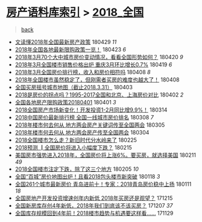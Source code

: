 [房产语料库索引](../../README.md)  > [2018_全国](2018_全国.md)
====
> [back](../README.md)

- [文读懂2018年全国最新房产政策](http://jkwz.applinzi.com/ittc/7097099289002247178.html#%E6%96%87%E8%AF%BB%E6%87%822018%E5%B9%B4%E5%85%A8%E5%9B%BD%E6%9C%80%E6%96%B0%E6%88%BF%E4%BA%A7%E6%94%BF%E7%AD%96) 180429 *11* 
- [2018年全国各地最新限购政策一览！](http://jkwz.applinzi.com/ittc/7095107328972162055.html#2018%E5%B9%B4%E5%85%A8%E5%9B%BD%E5%90%84%E5%9C%B0%E6%9C%80%E6%96%B0%E9%99%90%E8%B4%AD%E6%94%BF%E7%AD%96%E4%B8%80%E8%A7%88%EF%BC%81) 180423 *6* 
- [2018年3月70个大中城市房价变动情况，看看全国形势如何？](http://jkwz.applinzi.com/ittc/7094208046589019147.html#2018%E5%B9%B43%E6%9C%8870%E4%B8%AA%E5%A4%A7%E4%B8%AD%E5%9F%8E%E5%B8%82%E6%88%BF%E4%BB%B7%E5%8F%98%E5%8A%A8%E6%83%85%E5%86%B5%EF%BC%8C%E7%9C%8B%E7%9C%8B%E5%85%A8%E5%9B%BD%E5%BD%A2%E5%8A%BF%E5%A6%82%E4%BD%95%EF%BC%9F) 180420 *9* 
- [2018年3月全国楼市销售价格出炉 重庆3月环比增长0.7%](http://jkwz.applinzi.com/ittc/7093701391006827526.html#2018%E5%B9%B43%E6%9C%88%E5%85%A8%E5%9B%BD%E6%A5%BC%E5%B8%82%E9%94%80%E5%94%AE%E4%BB%B7%E6%A0%BC%E5%87%BA%E7%82%89+%E9%87%8D%E5%BA%863%E6%9C%88%E7%8E%AF%E6%AF%94%E5%A2%9E%E9%95%BF0.7%25) 180419 *6* 
- [2018年3月全国房价排行榜，收入和房价相符吗](http://jkwz.applinzi.com/ittc/7089703614962729995.html#2018%E5%B9%B43%E6%9C%88%E5%85%A8%E5%9B%BD%E6%88%BF%E4%BB%B7%E6%8E%92%E8%A1%8C%E6%A6%9C%EF%BC%8C%E6%94%B6%E5%85%A5%E5%92%8C%E6%88%BF%E4%BB%B7%E7%9B%B8%E7%AC%A6%E5%90%97) 180408 *8* 
- [2018年全国楼市虽然稳定了，但刚需者买房的难度也越大了！](http://jkwz.applinzi.com/ittc/7089525130516759569.html#2018%E5%B9%B4%E5%85%A8%E5%9B%BD%E6%A5%BC%E5%B8%82%E8%99%BD%E7%84%B6%E7%A8%B3%E5%AE%9A%E4%BA%86%EF%BC%8C%E4%BD%86%E5%88%9A%E9%9C%80%E8%80%85%E4%B9%B0%E6%88%BF%E7%9A%84%E9%9A%BE%E5%BA%A6%E4%B9%9F%E8%B6%8A%E5%A4%A7%E4%BA%86%EF%BC%81) 180408  
- [全国买房摇号城市地图（截止2018.3.31）](http://jkwz.applinzi.com/ittc/7087762897709302801.html#%E5%85%A8%E5%9B%BD%E4%B9%B0%E6%88%BF%E6%91%87%E5%8F%B7%E5%9F%8E%E5%B8%82%E5%9C%B0%E5%9B%BE%EF%BC%88%E6%88%AA%E6%AD%A22018.3.31%EF%BC%89) 180403  
- [2018是房价的拐点吗？1995-2017全国和北京、上海房价对比](http://jkwz.applinzi.com/ittc/7087528261892703248.html#2018%E6%98%AF%E6%88%BF%E4%BB%B7%E7%9A%84%E6%8B%90%E7%82%B9%E5%90%97%EF%BC%9F1995-2017%E5%85%A8%E5%9B%BD%E5%92%8C%E5%8C%97%E4%BA%AC%E3%80%81%E4%B8%8A%E6%B5%B7%E6%88%BF%E4%BB%B7%E5%AF%B9%E6%AF%94) 180402 *2* 
- [全国各地房产限购政策20180401](http://jkwz.applinzi.com/ittc/7087059692927058951.html#%E5%85%A8%E5%9B%BD%E5%90%84%E5%9C%B0%E6%88%BF%E4%BA%A7%E9%99%90%E8%B4%AD%E6%94%BF%E7%AD%9620180401) 180401 *3* 
- [2018全国房产市场新变化！开发投资1-2月同比增9.9%！](http://jkwz.applinzi.com/ittc/7080369089384285191.html#2018%E5%85%A8%E5%9B%BD%E6%88%BF%E4%BA%A7%E5%B8%82%E5%9C%BA%E6%96%B0%E5%8F%98%E5%8C%96%EF%BC%81%E5%BC%80%E5%8F%91%E6%8A%95%E8%B5%841-2%E6%9C%88%E5%90%8C%E6%AF%94%E5%A2%9E9.9%25%EF%BC%81) 180314  
- [2018中国房价最新排行榜 全国一线城市房价排名](http://jkwz.applinzi.com/ittc/7078154252717655057.html#2018%E4%B8%AD%E5%9B%BD%E6%88%BF%E4%BB%B7%E6%9C%80%E6%96%B0%E6%8E%92%E8%A1%8C%E6%A6%9C+%E5%85%A8%E5%9B%BD%E4%B8%80%E7%BA%BF%E5%9F%8E%E5%B8%82%E6%88%BF%E4%BB%B7%E6%8E%92%E5%90%8D) 180308 *7* 
- [2018年楼市何去何从 地方两会房产关键词传至全国两会](http://jkwz.applinzi.com/ittc/7077021601277412358.html#2018%E5%B9%B4%E6%A5%BC%E5%B8%82%E4%BD%95%E5%8E%BB%E4%BD%95%E4%BB%8E+%E5%9C%B0%E6%96%B9%E4%B8%A4%E4%BC%9A%E6%88%BF%E4%BA%A7%E5%85%B3%E9%94%AE%E8%AF%8D%E4%BC%A0%E8%87%B3%E5%85%A8%E5%9B%BD%E4%B8%A4%E4%BC%9A) 180305  
- [2018年楼市何去何从 地方两会房产传至全国两会](http://jkwz.applinzi.com/ittc/7076716172429231114.html#2018%E5%B9%B4%E6%A5%BC%E5%B8%82%E4%BD%95%E5%8E%BB%E4%BD%95%E4%BB%8E+%E5%9C%B0%E6%96%B9%E4%B8%A4%E4%BC%9A%E6%88%BF%E4%BA%A7%E4%BC%A0%E8%87%B3%E5%85%A8%E5%9B%BD%E4%B8%A4%E4%BC%9A) 180304  
- [2018全国楼市怎么走？新旧时代分水岭来了](http://jkwz.applinzi.com/ittc/7073929044456637457.html#2018%E5%85%A8%E5%9B%BD%E6%A5%BC%E5%B8%82%E6%80%8E%E4%B9%88%E8%B5%B0%EF%BC%9F%E6%96%B0%E6%97%A7%E6%97%B6%E4%BB%A3%E5%88%86%E6%B0%B4%E5%B2%AD%E6%9D%A5%E4%BA%86) 180225  
- [2018预测 ┃全国房价将进入小幅度下跌？](http://jkwz.applinzi.com/ittc/7068103096209507335.html#2018%E9%A2%84%E6%B5%8B+%E2%94%83%E5%85%A8%E5%9B%BD%E6%88%BF%E4%BB%B7%E5%B0%86%E8%BF%9B%E5%85%A5%E5%B0%8F%E5%B9%85%E5%BA%A6%E4%B8%8B%E8%B7%8C%EF%BC%9F) 180215  
- [美国房市强势进入2018年，全国房价将上涨6%。要买房，就选择美国](http://jkwz.applinzi.com/ittc/7068787852794397707.html#%E7%BE%8E%E5%9B%BD%E6%88%BF%E5%B8%82%E5%BC%BA%E5%8A%BF%E8%BF%9B%E5%85%A52018%E5%B9%B4%EF%BC%8C%E5%85%A8%E5%9B%BD%E6%88%BF%E4%BB%B7%E5%B0%86%E4%B8%8A%E6%B6%A86%25%E3%80%82%E8%A6%81%E4%B9%B0%E6%88%BF%EF%BC%8C%E5%B0%B1%E9%80%89%E6%8B%A9%E7%BE%8E%E5%9B%BD) 180211 *49* 
- [2018全国楼市注定下跌，除了这三个地方](http://jkwz.applinzi.com/ittc/7066507993766429707.html#2018%E5%85%A8%E5%9B%BD%E6%A5%BC%E5%B8%82%E6%B3%A8%E5%AE%9A%E4%B8%8B%E8%B7%8C%EF%BC%8C%E9%99%A4%E4%BA%86%E8%BF%99%E4%B8%89%E4%B8%AA%E5%9C%B0%E6%96%B9) 180205 *10* 
- [全国“百城”房价地图出炉！且看2018包头楼市新突破](http://jkwz.applinzi.com/ittc/7059870119977550855.html#%E5%85%A8%E5%9B%BD%E2%80%9C%E7%99%BE%E5%9F%8E%E2%80%9D%E6%88%BF%E4%BB%B7%E5%9C%B0%E5%9B%BE%E5%87%BA%E7%82%89%EF%BC%81%E4%B8%94%E7%9C%8B2018%E5%8C%85%E5%A4%B4%E6%A5%BC%E5%B8%82%E6%96%B0%E7%AA%81%E7%A0%B4) 180118 *3* 
- [全国261个城市最新房价 青岛进前十！专家：2018青岛房价稳中上扬](http://jkwz.applinzi.com/ittc/7057323287833478154.html#%E5%85%A8%E5%9B%BD261%E4%B8%AA%E5%9F%8E%E5%B8%82%E6%9C%80%E6%96%B0%E6%88%BF%E4%BB%B7+%E9%9D%92%E5%B2%9B%E8%BF%9B%E5%89%8D%E5%8D%81%EF%BC%81%E4%B8%93%E5%AE%B6%EF%BC%9A2018%E9%9D%92%E5%B2%9B%E6%88%BF%E4%BB%B7%E7%A8%B3%E4%B8%AD%E4%B8%8A%E6%89%AC) 180111 *18* 
- [全国房地产开发投资增速创年内新低 2018年买房还是观望？](http://jkwz.applinzi.com/ittc/7047236041419785232.html#%E5%85%A8%E5%9B%BD%E6%88%BF%E5%9C%B0%E4%BA%A7%E5%BC%80%E5%8F%91%E6%8A%95%E8%B5%84%E5%A2%9E%E9%80%9F%E5%88%9B%E5%B9%B4%E5%86%85%E6%96%B0%E4%BD%8E+2018%E5%B9%B4%E4%B9%B0%E6%88%BF%E8%BF%98%E6%98%AF%E8%A7%82%E6%9C%9B%EF%BC%9F) 171215  
- [全国新房库存创4年新低，2018年我们到底该不该买房？](http://jkwz.applinzi.com/ittc/7044268361595225105.html#%E5%85%A8%E5%9B%BD%E6%96%B0%E6%88%BF%E5%BA%93%E5%AD%98%E5%88%9B4%E5%B9%B4%E6%96%B0%E4%BD%8E%EF%BC%8C2018%E5%B9%B4%E6%88%91%E4%BB%AC%E5%88%B0%E5%BA%95%E8%AF%A5%E4%B8%8D%E8%AF%A5%E4%B9%B0%E6%88%BF%EF%BC%9F) 171207 *37* 
- [全国库存规模回到4年前！2018楼市趋势与机遇要这样看……](http://jkwz.applinzi.com/ittc/7041385789458482192.html#%E5%85%A8%E5%9B%BD%E5%BA%93%E5%AD%98%E8%A7%84%E6%A8%A1%E5%9B%9E%E5%88%B04%E5%B9%B4%E5%89%8D%EF%BC%812018%E6%A5%BC%E5%B8%82%E8%B6%8B%E5%8A%BF%E4%B8%8E%E6%9C%BA%E9%81%87%E8%A6%81%E8%BF%99%E6%A0%B7%E7%9C%8B%E2%80%A6%E2%80%A6) 171129  
